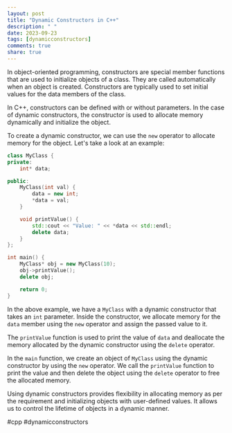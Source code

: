 ```yaml
---
layout: post
title: "Dynamic Constructors in C++"
description: " "
date: 2023-09-23
tags: [dynamicconstructors]
comments: true
share: true
---
```


In object-oriented programming, constructors are special member functions that are used to initialize objects of a class. They are called automatically when an object is created. Constructors are typically used to set initial values for the data members of the class.

In C++, constructors can be defined with or without parameters. In the case of dynamic constructors, the constructor is used to allocate memory dynamically and initialize the object.

To create a dynamic constructor, we can use the `new` operator to allocate memory for the object. Let's take a look at an example:

```cpp
class MyClass {
private:
    int* data;

public:
    MyClass(int val) {
        data = new int;
        *data = val;
    }

    void printValue() {
        std::cout << "Value: " << *data << std::endl;
        delete data;
    }
};

int main() {
    MyClass* obj = new MyClass(10);
    obj->printValue();
    delete obj;

    return 0;
}
```

In the above example, we have a `MyClass` with a dynamic constructor that takes an `int` parameter. Inside the constructor, we allocate memory for the `data` member using the `new` operator and assign the passed value to it.

The `printValue` function is used to print the value of `data` and deallocate the memory allocated by the dynamic constructor using the `delete` operator.

In the `main` function, we create an object of `MyClass` using the dynamic constructor by using the `new` operator. We call the `printValue` function to print the value and then delete the object using the `delete` operator to free the allocated memory.

Using dynamic constructors provides flexibility in allocating memory as per the requirement and initializing objects with user-defined values. It allows us to control the lifetime of objects in a dynamic manner.

#cpp #dynamicconstructors